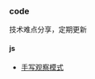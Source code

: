 ### code

技术难点分享，定期更新

#### js
-  [手写观察模式]([https://github.com/NewPrototype/code/blob/master/doc/js/observer/index.md](https://github.com/NewPrototype/code/blob/master/doc/js/observer/index.md)) 

